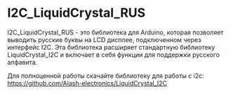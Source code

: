 # I2C_LiquidCrystal_RUS
I2C_LiquidCrystal_RUS - это библиотека для Arduino, которая позволяет выводить русские буквы на LCD дисплее, подключенном через интерфейс I2C. Эта библиотека расширяет стандартную библиотеку LiquidCrystal_I2C и включает в себя функции для поддержки русского алфавита.

Для полноценной работы скачайте библиотеку для работы с i2c: https://github.com/Alash-electronics/LiquidCrystal_I2C

